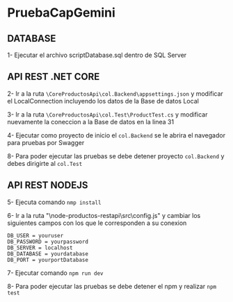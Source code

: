 # PruebaCapGemini

## DATABASE

1- Ejecutar el archivo scriptDatabase.sql dentro de SQL Server

## API REST .NET CORE


  2- Ir a la ruta ```\CoreProductosApi\col.Backend\appsettings.json``` y modificar el LocalConnection incluyendo los datos de la Base de datos Local  
  
  3- Ir a la ruta ```\CoreProductosApi\col.Test\ProductTest.cs``` y modificar nuevamente la coneccion a la Base de datos en la linea 31  
  
  4- Ejecutar como proyecto de inicio el ```col.Backend``` se le abrira el navegador para pruebas por Swagger  
  
  8- Para poder ejecutar las pruebas se debe detener proyecto ```col.Backend``` y debes dirigirte al ```col.Test```  
  


## API REST NODEJS 

  5- Ejecuta comando ```nmp install```  
  
  6- Ir a la ruta "\node-productos-restapi\src\config.js" y cambiar los siguientes campos con los que le corresponden a su conexion  
  
```
DB_USER = youruser
DB_PASSWORD = yourpassword
DB_SERVER = localhost
DB_DATABASE = yourdatabase
DB_PORT = yourportDatabase
```
  7- Ejecutar comando ```npm run dev```  
  
  8- Para poder ejecutar las pruebas se debe detener el npm y realizar ```npm test```  
  
